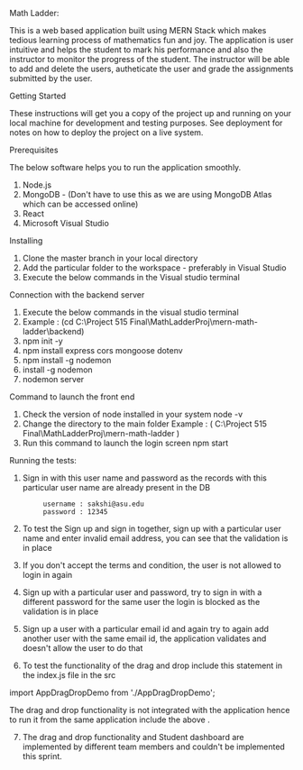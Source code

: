 Math Ladder:

This is a web based application built using MERN Stack which makes tedious learning process of mathematics fun and joy.
The application is user intuitive and helps the student to mark his performance and also the instructor to monitor the progress of the student. 
The instructor will be able to add and delete the users, autheticate the user and grade the assignments submitted by the user.


Getting Started

These instructions will get you a copy of the project up and running on your local machine for development and testing purposes. 
See deployment for notes on how to deploy the project on a live system.


Prerequisites

The below software helps you to run the application smoothly.

1. Node.js
2. MongoDB - (Don't have to use this as we are using MongoDB Atlas which can be accessed online)
4. React 
4. Microsoft Visual Studio 


Installing

1. Clone the master branch in your local directory
2. Add the particular folder to the workspace - preferably in Visual Studio
3. Execute the below commands in the Visual studio terminal


Connection with the backend server
1. Execute the below commands in the visual studio terminal
2. Example : (cd C:\Project 515 Final\MathLadderProj\mern-math-ladder\backend)
3. npm init -y
4. npm install express cors mongoose dotenv
5. npm install -g nodemon
6. install -g nodemon
7. nodemon server


Command to launch the front end
1. Check the version of node installed in your system
		node -v
2. Change the directory to the main folder
		Example : ( C:\Project 515 Final\MathLadderProj\mern-math-ladder )
2. Run this command to launch the login screen
		npm start
		

Running the tests:

1. Sign in with this user name and password as the records with this particular user name are already present in the DB
			
			username : sakshi@asu.edu
			password : 12345

2. To test the Sign up and sign in together, sign up with a particular user name and enter invalid email address, you can see that the validation is in place
3. If you don't accept the terms and condition, the user is not allowed to login in again
4. Sign up with a particular user and password, try to sign in with a different password for the same user the login is blocked as the validation is in place
5. Sign up a user with a particular email id and again try to again add another user with the same email id, the application validates and doesn't allow the user to do that



6. To test the functionality of the drag and drop 
include this statement in the index.js file in the src 

import AppDragDropDemo from './AppDragDropDemo';
 
 The drag and drop functionality is not integrated with the application hence to run it from the same application include the above .

7. The drag and drop functionality and Student dashboard are implemented by different team members and couldn't be implemented this sprint. 
